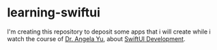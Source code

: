 # learning-swiftui
I'm creating this repository to deposit some apps that i will create while i watch the course of [Dr. Angela Yu](https://www.udemy.com/user/4b4368a3-b5c8-4529-aa65-2056ec31f37e/), about [SwiftUI Development](https://www.udemy.com/course/ios-13-app-development-bootcamp/).
